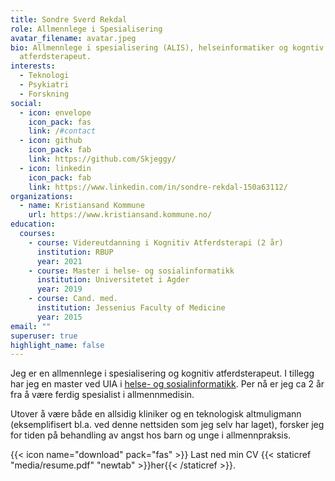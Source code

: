 ```yaml
---
title: Sondre Sverd Rekdal
role: Allmennlege i Spesialisering
avatar_filename: avatar.jpeg
bio: Allmennlege i spesialisering (ALIS), helseinformatiker og kogntiv
  atferdsterapeut.
interests:
  - Teknologi
  - Psykiatri
  - Forskning
social:
  - icon: envelope
    icon_pack: fas
    link: /#contact
  - icon: github
    icon_pack: fab
    link: https://github.com/Skjeggy/
  - icon: linkedin
    icon_pack: fab
    link: https://www.linkedin.com/in/sondre-rekdal-150a63112/
organizations:
  - name: Kristiansand Kommune
    url: https://www.kristiansand.kommune.no/
education:
  courses:
    - course: Videreutdanning i Kognitiv Atferdsterapi (2 år)
      institution: RBUP
      year: 2021
    - course: Master i helse- og sosialinformatikk
      institution: Universitetet i Agder
      year: 2019
    - course: Cand. med.
      institution: Jessenius Faculty of Medicine
      year: 2015
email: ""
superuser: true
highlight_name: false
---
```

Jeg er en allmennlege i spesialisering og kognitiv atferdsterapeut. I tillegg har jeg en master ved UIA i [helse- og sosialinformatikk](https://www.uia.no/studier/helse-og-sosialinformatikk). Per nå er jeg ca 2 år fra å være ferdig spesialist i allmennmedisin.

Utover å være både en allsidig kliniker og en teknologisk altmuligmann (eksemplifisert bl.a. ved denne nettsiden som jeg selv har laget), forsker jeg for tiden på behandling av angst hos barn og unge i allmennpraksis. 

{{< icon name="download" pack="fas" >}} Last ned min CV {{< staticref "media/resume.pdf" "newtab" >}}her{{< /staticref >}}.
